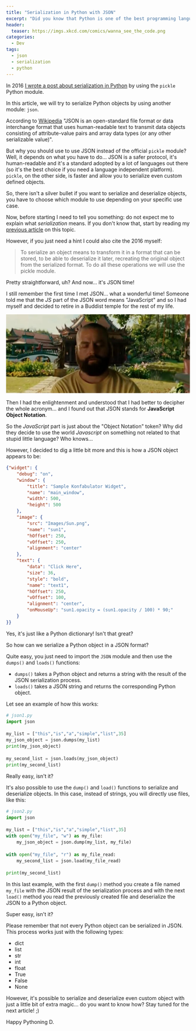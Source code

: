 ```yaml
---
title: "Serialization in Python with JSON"
excerpt: "Did you know that Python is one of the best programming languages to be used if you want to use JSON?"
header:
  teaser: https://imgs.xkcd.com/comics/wanna_see_the_code.png
categories:
  - Dev
tags:
  - json
  - serialization
  - python
---
```

In 2016 [I wrote a post about serialization in Python](https://www.thepythoncorner.com/2016/12/object-serialization-in-python/) by using the `pickle` Python module.

In this article, we will try to serialize Python objects by using another module: `json`.

According to [Wikipedia](https://en.wikipedia.org/wiki/JSON) "JSON is an open-standard file format or data interchange format that uses human-readable text to transmit data objects consisting of attribute-value pairs and array data types (or any other serializable value)".

But why you should use to use JSON instead of the official `pickle` module? 
Well, it depends on what you have to do... JSON is a safer protocol, it's human-readable and it's a standard adopted by a lot of languages out there (so it's the best choice if you need a language independent platform). `pickle`, on the other side, is faster and allow you to serialize even custom defined objects.

So, there isn't a silver bullet if you want to serialize and deserialize objects, you have to choose which module to use depending on your specific use case.

Now, before starting I need to tell you something: do not expect me to explain what *serialization* means. If you don't know that, start by reading my [previous article](https://www.thepythoncorner.com/2016/12/object-serialization-in-python/) on this topic.

However, if you just need a hint I could also cite the 2016 myself:

> To serialize an object means to transform it in a format that can be stored, to be able to deserialize it later, recreating the original object from the serialized format. To do all these operations we will use the pickle module.

Pretty straightforward, uh?
And now... it's JSON time!

I still remember the first time I met JSON... what a wonderful time! Someone told me that the *JS* part of the JSON word means "JavaScript" and so I had myself and decided to retire in a Buddist temple for the rest of my life.

![alan](../images/alan_meditation.jpg)

Then I had the enlightenment and understood that I had better to decipher the whole acronym... and I found out that JSON stands for **JavaScript Object Notation**.

So the *JavaScript* part is just about the "Object Notation" token?
Why did they decide to use the world *Javascript* on something not related to that stupid little language?
Who knows...

However, I decided to dig a little bit more and this is how a JSON object appears to be:

```JSON
{"widget": {
    "debug": "on",
    "window": {
        "title": "Sample Konfabulator Widget",
        "name": "main_window",
        "width": 500,
        "height": 500
    },
    "image": { 
        "src": "Images/Sun.png",
        "name": "sun1",
        "hOffset": 250,
        "vOffset": 250,
        "alignment": "center"
    },
    "text": {
        "data": "Click Here",
        "size": 36,
        "style": "bold",
        "name": "text1",
        "hOffset": 250,
        "vOffset": 100,
        "alignment": "center",
        "onMouseUp": "sun1.opacity = (sun1.opacity / 100) * 90;"
    }
}}
```

Yes, it's just like a Python dictionary! Isn't that great?

So how can we serialize a Python object in a JSON format?

Quite easy, you just need to import the `JSON` module and then use the `dumps()` and `loads()` functions:

- `dumps()` takes a Python object and returns a string with the result of the JSON serialization process.
- `loads()` takes a JSON string and returns the corresponding Python object.

Let see an example of how this works:

```python
# json1.py
import json

my_list = ["this","is","a","simple","list",35]
my_json_object = json.dumps(my_list)
print(my_json_object)

my_second_list = json.loads(my_json_object)
print(my_second_list)
```

Really easy, isn't it?

It's also possible to use the `dump()` and `load()` functions to serialize and deserialize objects. In this case, instead of strings, you will directly use files, like this:

```python
# json2.py
import json

my_list = ["this","is","a","simple","list",35]
with open("my_file", "w") as my_file:
    my_json_object = json.dump(my_list, my_file)

with open("my_file", "r") as my_file_read:
    my_second_list = json.load(my_file_read)

print(my_second_list)
```

In this last example, with the first `dump()` method you create a file named `my_file` with the JSON result of the serialization process and with the next `load()` method you read the previously created file and deserialize the JSON to a Python object.

Super easy, isn't it?

Please remember that not every Python object can be serialized in JSON.
This process works just with the following types:

- dict
- list
- str
- int
- float
- True
- False
- None

However, it's possible to serialize and deserialize even custom object with just a little bit of extra magic... do you want to know how? Stay tuned for the next article! ;)

Happy Pythoning 
D.
